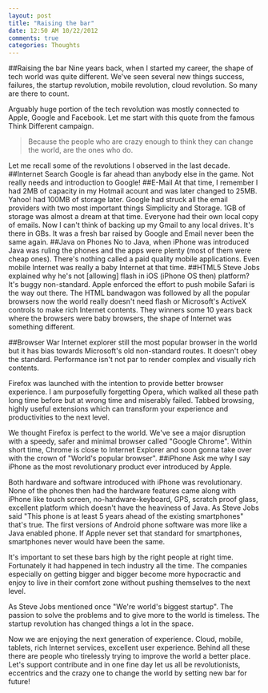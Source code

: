 ```yaml
---
layout: post
title: "Raising the bar"
date: 12:50 AM 10/22/2012
comments: true
categories: Thoughts
---
```


##Raising the bar
Nine years back, when I started my career, the shape of tech world was quite different. We've seen several new things success, failures, the startup revolution, mobile revolution, cloud revolution. So many are there to count.

Arguably huge portion of the tech revolution was mostly connected to Apple, Google and Facebook. Let me start with this quote from the famous Think Different campaign.

> Because the people who are crazy enough to think they can change the world, are the ones who do.

Let me recall some of the revolutions I observed in the last decade.
##Internet Search
Google is far ahead than anybody else in the game. Not really needs and introduction to Google!
##E-Mail
At that time, I remember I had 2MB of capacity in my Hotmail acount and was later changed to 25MB. Yahoo! had 100MB of storage later. Google had struck all the email providers with two most important things Simplicity and Storage. 1GB of storage was almost a dream at that time. Everyone had their own local copy  of emails. Now I can't think of backing up my Gmail to any local drives. It's there in GBs. It was a fresh bar raised by Google and Email never been the same again.
##Java on Phones
No to Java, when iPhone was introduced Java was ruling the phones and the apps were plenty (most of them were cheap ones). There's nothing called a paid quality mobile applications. Even mobile Internet was really a baby Internet at that time.
##HTML5
Steve Jobs explained why he's not [allowing] flash in iOS (iPhone OS then) platform? It's buggy non-standard. Apple enforced the effort to push mobile Safari is the way out there. The HTML bandwagon was followed by all the popular browsers now the world really doesn't need flash or Microsoft's ActiveX controls to make rich Internet contents. They winners some 10 years back where the browsers were baby browsers, the shape of Internet was something different.

##Browser War
Internet explorer still the most popular browser in the world but it has bias towards Microsoft's old non-standard routes. It doesn't obey the standard. Performance isn't not par to render complex and visually rich contents.

Firefox was launched with the intention to provide better browser experience. I am purposefully forgetting Opera, which walked all these path long time before but at wrong time and miserably failed. Tabbed browsing, highly useful extensions which can transform your experience and productivities to the next level.

We thought Firefox is perfect to the world. We've see a major disruption with a speedy, safer and minimal browser called "Google Chrome". Within short time, Chrome is close to Internet Explorer and soon gonna take over with the crown of "World's popular browser".
##iPhone
Ask me why I say iPhone as the most revolutionary product ever introduced by Apple.

Both hardware and software introduced with iPhone was revolutionary. None of the phones then had the hardware features came along with iPhone like touch screen, no-hardware-keyboard, GPS, scratch proof glass, excellent platform which doesn't have the heaviness of Java. As Steve Jobs said "This phone is at least 5 years ahead of the existing smartphones" that's true. The first versions of Android phone software was more like a Java enabled phone. If Apple never set that standard for smartphones, smartphones never would have been the same.

It's important to set these bars high by the right people at right time. Fortunately it had happened in tech industry all the time. The companies especially on getting bigger and bigger become more hypocractic and enjoy to live in their comfort zone without pushing themselves to the next level.

As Steve Jobs mentioned once "We're world's biggest startup". The passion to solve the problems and to give more to the world is timeless. The startup revolution has changed things a lot in the space.

Now we are enjoying the next generation of experience. Cloud, mobile, tablets, rich Internet services, excellent user experience. Behind all these there are people who tirelessly trying to improve the world a better place. Let's support contribute and in one fine day let us all be revolutionists, eccentrics and the crazy one to change the world by setting new bar for future!
